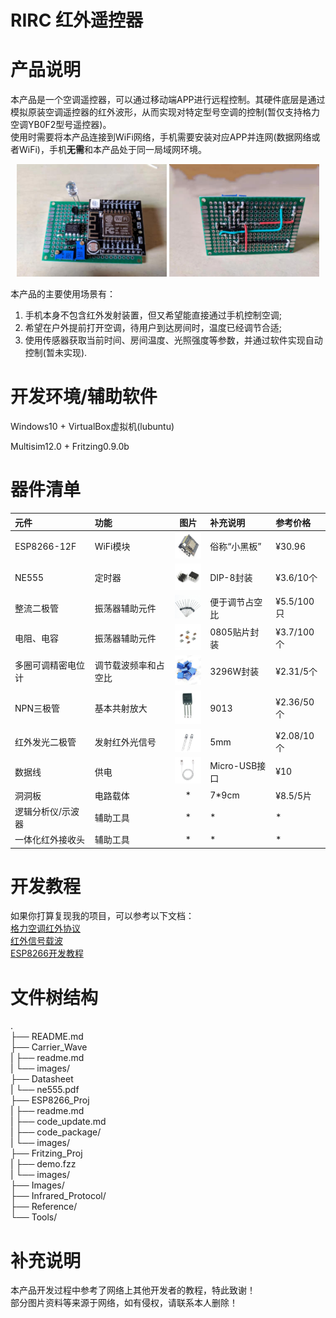 # RIRC 红外遥控器

# 产品说明
本产品是一个空调遥控器，可以通过移动端APP进行远程控制。其硬件底层是通过模拟原装空调遥控器的红外波形，从而实现对特定型号空调的控制(暂仅支持格力空调YB0F2型号遥控器)。  
使用时需要将本产品连接到WiFi网络，手机需要安装对应APP并连网(数据网络或者WiFi)，手机**无需**和本产品处于同一局域网环境。  

<div align=center><img src="./Images/产品实物图1.jpg" height="180" />  <img src="./Images/产品实物图2.jpg" height="180" /></div>

本产品的主要使用场景有： 

1. 手机本身不包含红外发射装置，但又希望能直接通过手机控制空调;
2. 希望在户外提前打开空调，待用户到达房间时，温度已经调节合适;
3. 使用传感器获取当前时间、房间温度、光照强度等参数，并通过软件实现自动控制(暂未实现).

# 开发环境/辅助软件
Windows10 + VirtualBox虚拟机(lubuntu)

Multisim12.0 + Fritzing0.9.0b

# 器件清单
|元件|功能|图片|补充说明|参考价格|
|:---|:---|:---:|:---|:---|
|ESP8266-12F|WiFi模块|<div align=center><img src="./Images/esp8266.jpg" width=50></div>|俗称“小黑板”|&yen;30.96|   
|NE555|定时器|<div align=center><img src="./Images/ne555.jpg" width=50></div>|DIP-8封装|&yen;3.6/10个|
|整流二极管|振荡器辅助元件|<div align=center><img src="./Images/整流二极管.jpg" width=50></div>|便于调节占空比|&yen;5.5/100只|
|电阻、电容|振荡器辅助元件|<div align=center><img src="./Images/电阻电容.jpg" width=50></div>|0805贴片封装|&yen;3.7/100个|  
|多圈可调精密电位计|调节载波频率和占空比|<div align=center><img src="./Images/电位计.jpg" width=50></div>|3296W封装|&yen;2.31/5个|  
|NPN三极管|基本共射放大|<div align=center><img src="./Images/晶体管.jpg" width=50></div>|9013|&yen;2.36/50个|  
|红外发光二极管|发射红外光信号|<div align=center><img src="./Images/红外发光二极管.jpg" width=50></div>|5mm|&yen;2.08/10个|
|数据线|供电|<div align=center><img src="./Images/数据线.jpg" width=50></div>|Micro-USB接口|&yen;10|
|洞洞板|电路载体|\*|7\*9cm|&yen;8.5/5片|  
|逻辑分析仪/示波器|辅助工具|\*|\*|\*|
|一体化红外接收头|辅助工具|\*|\*|\*|  

# 开发教程
如果你打算复现我的项目，可以参考以下文档：  
[格力空调红外协议](./Infrared_Protocol/readme.md)  
[红外信号载波](./Carrier_Wave/readme.md)  
[ESP8266开发教程](./ESP8266_Proj/readme.md)  


# 文件树结构
.  
├── README.md  
├── Carrier_Wave  
|   ├── readme.md  
|   └── images/  
├── Datasheet   
|   └── ne555.pdf  
├── ESP8266_Proj  
|   ├── readme.md  
|   ├── code_update.md  
|   ├── code_package/  
|   └── images/  
├── Fritzing_Proj  
|   ├── demo.fzz  
|   └── images/  
├── Images/    
├── Infrared_Protocol/  
├── Reference/  
└── Tools/  

# 补充说明
本产品开发过程中参考了网络上其他开发者的教程，特此致谢！  
部分图片资料等来源于网络，如有侵权，请联系本人删除！